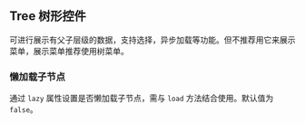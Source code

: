 <div class="demo-header">
<p class="overviewicon">
  <span class="wapi-navigation-tree"/>
</p>

## Tree 树形控件

<nova-uxlink widget-name="Tree"></nova-uxlink>

可进行展示有父子层级的数据，支持选择，异步加载等功能。但不推荐用它来展示菜单，展示菜单推荐使用树菜单。
</div>

### 懒加载子节点

通过 `lazy` 属性设置是否懒加载子节点，需与 `load` 方法结合使用。默认值为 `false`。

<nova-demo-view link="tree/lazy-load-node"></nova-demo-view>

<br>
